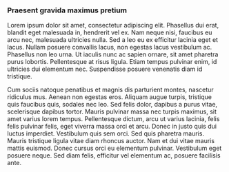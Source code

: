 ### Praesent gravida maximus pretium

Lorem ipsum dolor sit amet, consectetur adipiscing elit. Phasellus dui erat,
blandit eget malesuada in, hendrerit vel ex. Nam neque nisi, faucibus eu arcu
nec, malesuada ultricies nulla. Sed a leo eu ex efficitur lacinia eget et
lacus. Nullam posuere convallis lacus, non egestas lacus vestibulum ac.
Phasellus non leo urna. Ut iaculis nunc ac sapien ornare, sit amet pharetra
purus lobortis. Pellentesque at risus ligula. Etiam tempus pulvinar enim, id
ultricies dui elementum nec. Suspendisse posuere venenatis diam id tristique. 

Cum sociis natoque penatibus et magnis dis parturient montes, nascetur
ridiculus mus. Aenean non egestas eros. Aliquam augue turpis, tristique quis
faucibus quis, sodales nec leo. Sed felis dolor, dapibus a purus vitae,
scelerisque dapibus tortor. Mauris pulvinar massa nec turpis maximus, sit amet
varius lorem tempus. Pellentesque dictum, arcu ut varius lacinia, felis felis
pulvinar felis, eget viverra massa orci et arcu. Donec in justo quis dui luctus
imperdiet. Vestibulum quis sem orci. Sed quis pharetra mauris. Mauris tristique
ligula vitae diam rhoncus auctor. Nam et dui vitae mauris mattis euismod. Donec
cursus orci eu elementum pulvinar. Vestibulum eget posuere neque. Sed diam
felis, efficitur vel elementum ac, posuere facilisis ante. 




